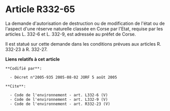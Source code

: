 # Article R332-65

La demande d'autorisation de destruction ou de modification de l'état ou de l'aspect d'une réserve naturelle classée en Corse
par l'Etat, requise par les articles L. 332-6 et L. 332-9, est adressée au préfet de Corse. 

Il est statué sur cette demande dans les conditions prévues aux articles R. 332-23 à R. 332-27.

**Liens relatifs à cet article**

	**Codifié par**:

	  - Décret n°2005-935 2005-08-02 JORF 5 août 2005

	**Cite**:

	  - Code de l'environnement - art. L332-6 (V)
	  - Code de l'environnement - art. L332-9 (V)
	  - Code de l'environnement - art. R332-23 (V)
